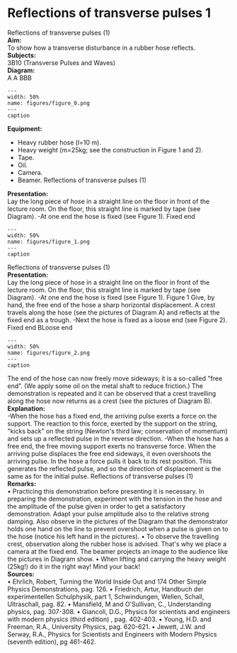 # Reflections of transverse pulses  1  
 Reflections of transverse pulses (1)    
<b> Aim: </b>  
 To show how a transverse disturbance in a rubber hose reflects.    
<b> Subjects: </b>  
 3B10 (Transverse Pulses and Waves)   
<b> Diagram: </b>  
 A A BBB  
```{figure} figures/figure_0.png  
---  
width: 50%  
name: figures/figure_0.png  
---  
caption  
``` 
    
<b> Equipment: </b>  
 
 *  Heavy rubber hose (l=10 m). 
 *  Heavy weight (m=25kg; see the construction in Figure 1 and 2). 
 *  Tape. 
 *  Oil. 
 *  Camera. 
 *  Beamer. Reflections of transverse pulses (1)
    
<b> Presentation: </b>  
 Lay the long piece of hose in a straight line on the floor in front of the lecture room. On the floor, this straight line is marked by tape (see Diagram). -At one end the hose is fixed (see Figure 1).  Fixed end   
```{figure} figures/figure_1.png  
---  
width: 50%  
name: figures/figure_1.png  
---  
caption  
``` 
 Reflections of transverse pulses (1)    
<b> Presentation: </b>  
 Lay the long piece of hose in a straight line on the floor in front of the lecture room. On the floor, this straight line is marked by tape (see Diagram). -At one end the hose is fixed (see Figure 1).  Figure 1  Give, by hand, the free end of the hose a sharp horizontal displacement. A crest travels along the hose (see the pictures of Diagram A) and reflects at the fixed end as a trough. -Next the hose is fixed as a loose end (see Figure 2).  Fixed end BLoose end   
```{figure} figures/figure_2.png  
---  
width: 50%  
name: figures/figure_2.png  
---  
caption  
``` 
 The end of the hose can now freely move sideways; it is a so-called "free end”. (We apply some oil on the metal shaft to reduce friction.) The demonstration is repeated and it can be observed that a crest travelling along the hose now returns as a crest (see the pictures of Diagram B).    
<b> Explanation: </b>  
 -When the hose has a fixed end, the arriving pulse exerts a force on the support. The reaction to this force, exerted by the support on the string, "kicks back" on the string (Newton's third law; conservation of momentum) and sets up a reflected pulse in the reverse direction. -When the hose has a free end, the free moving support exerts no transverse force. When the arriving pulse displaces the free end sideways, it even overshoots the arriving pulse. In the hose a force pulls it back to its rest position. This generates the reflected pulse, and so the direction of displacement is the same as for the initial pulse.  Reflections of transverse pulses (1)     
<b> Remarks: </b>  
 • Practicing this demonstration before presenting it is necessary. In preparing the demonstration, experiment with the tension in the hose and the amplitude of the pulse given in order to get a satisfactory demonstration. Adapt your pulse amplitude also to the relative strong damping. Also observe in the pictures of the Diagram that the demonstrator holds one hand on the line to prevent overshoot when a pulse is given on to the hose (notice his left hand in the pictures). • To observe the travelling crest, observation along the rubber hose is advised. That's why we place a camera at the fixed end. The beamer projects an image to the audience like the pictures in Diagram show. • When lifting and carrying the heavy weight (25kg!) do it in the right way! Mind your back!   
<b> Sources: </b>  
 • Ehrlich, Robert, Turning the World Inside Out and 174 Other Simple Physics Demonstrations, pag. 126. • Friedrich, Artur, Handbuch der experimentellen Schulphysik, part 1, Schwindungen, Wellen, Schall, Ultraschall, pag. 82. • Mansfield, M and O'Sullivan, C., Understanding physics, pag. 307-308. • Giancoli, D.G., Physics for scientists and engineers with modern physics (third edition) , pag. 402-403. • Young, H.D. and Freeman, R.A., University Physics, pag. 620-621. • Jewett, J.W. and Serway, R.A., Physics for Scientists and Engineers with Modern Physics (seventh edition), pg 461-462.  